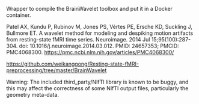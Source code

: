 Wrapper to compile the BrainWavelet toolbox and put it in a Docker container.

Patel AX, Kundu P, Rubinov M, Jones PS, Vértes PE, Ersche KD, Suckling J, Bullmore ET. 
A wavelet method for modeling and despiking motion artifacts from resting-state fMRI 
time series. Neuroimage. 2014 Jul 15;95(100):287-304. doi: 10.1016/j.neuroimage.2014.03.012. 
PMID: 24657353; PMCID: PMC4068300.
https://pmc.ncbi.nlm.nih.gov/articles/PMC4068300/

https://github.com/weikanggong/Resting-state-fMRI-preprocessing/tree/master/BrainWavelet

Warning: The included third_party/NIfTI library is known to be buggy, and this may affect
the correctness of some NIfTI output files, particularly the geometry meta-data.
